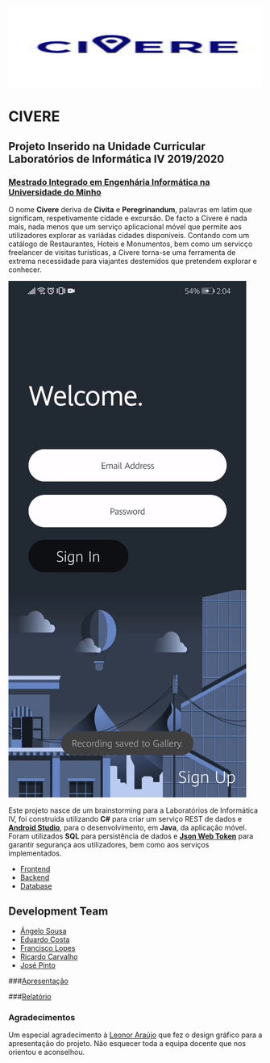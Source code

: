 <p align="center">
   <img width="510" height="159" src="images/logo.jpg">
</p>

# CIVERE
## Projeto Inserido na Unidade Curricular Laboratórios de Informática IV 2019/2020
### [Mestrado Integrado em Engenhária Informática na Universidade do Minho](https://miei.di.uminho.pt/)

O nome **Civere** deriva de **Civita** e **Peregrinandum**, palavras em latim que significam, respetivamente cidade e excursão. De facto a Civere é nada mais, nada menos que um serviço aplicacional móvel que permite aos utilizadores explorar as variádas cidades disponíveis. Contando com um catálogo de Restaurantes, Hoteis e Monumentos, bem como um servicço freelancer de visitas turísticas, a Civere torna-se uma ferramenta de extrema necessidade para viajantes destemídos que pretendem explorar e conhecer. 


![](https://github.com/chico2911/Civere/blob/master/images/frontend.gif)


Este projeto nasce de um brainstorming para a Laboratórios de Informática IV, foi construida utilizando **C#** para criar um serviço REST de dados e [**Android Studio**](https://developer.android.com/studio), para o desenvolvimento, em **Java**, da aplicação móvel. Foram utilizados **SQL** para persistência de dados e [**Json Web Token**](https://jwt.io) para garantir segurança aos utilizadores, bem como aos serviços implementados.

* [Frontend](https://github.com/chico2911/Civere/tree/master/Civere13)
* [Backend](https://github.com/chico2911/Civere/tree/master/Server)
* [Database](https://github.com/chico2911/Civere/tree/master/Base%20de%20Dados)


## Development Team

* [Ângelo Sousa](https://github.com/AngeloACSousa)
* [Eduardo Costa](https://github.com/EduardoCosta99)
* [Francisco Lopes](https://github.com/chico2911)
* [Ricardo Carvalho](https://github.com/rvcarvalho99)
* [José Pinto](https://github.com/ZePinto99)


###[Apresentação](https://github.com/chico2911/Civere/tree/master/docs/apresentacao.pdf)

###[Relatório](https://github.com/chico2911/Civere/tree/master/docs/relatorio.pdf)

### Agradecimentos

Um especial agradecimento à [Leonor Araújo](https://www.linkedin.com/in/leonorara%C3%BAjo99/) que fez o design gráfico para a apresentação do projeto. Não esquecer toda a equipa docente que nos orientou e aconselhou. 